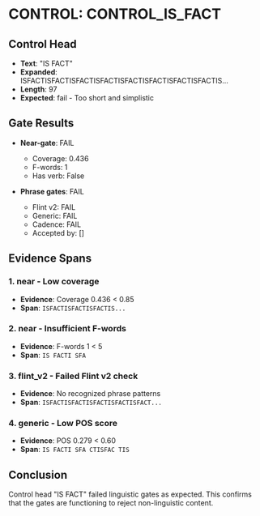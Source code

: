 # CONTROL: CONTROL_IS_FACT

## Control Head
- **Text**: "IS FACT"
- **Expanded**: ISFACTISFACTISFACTISFACTISFACTISFACTISFACTISFACTIS...
- **Length**: 97
- **Expected**: fail - Too short and simplistic

## Gate Results
- **Near-gate**: FAIL
  - Coverage: 0.436
  - F-words: 1
  - Has verb: False

- **Phrase gates**: FAIL
  - Flint v2: FAIL
  - Generic: FAIL
  - Cadence: FAIL
  - Accepted by: []

## Evidence Spans

### 1. near - Low coverage
- **Evidence**: Coverage 0.436 < 0.85
- **Span**: `ISFACTISFACTISFACTIS...`

### 2. near - Insufficient F-words
- **Evidence**: F-words 1 < 5
- **Span**: `IS FACTI SFA`

### 3. flint_v2 - Failed Flint v2 check
- **Evidence**: No recognized phrase patterns
- **Span**: `ISFACTISFACTISFACTISFACTISFACT...`

### 4. generic - Low POS score
- **Evidence**: POS 0.279 < 0.60
- **Span**: `IS FACTI SFA CTISFAC TIS`

## Conclusion
Control head "IS FACT" failed linguistic gates as expected.
This confirms that the gates are functioning to reject non-linguistic content.

